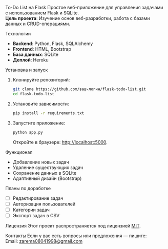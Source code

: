  To-Do List на Flask
Простое веб-приложение для управления задачами с использованием Flask и SQLite.  
**Цель проекта**: Изучение основ веб-разработки, работа с базами данных и CRUD-операциями.

 Технологии
- **Backend**: Python, Flask, SQLAlchemy
- **Frontend**: HTML, Bootstrap
- **База данных**: SQLite
- **Деплой**: Heroku

 Установка и запуск
1. Клонируйте репозиторий:
   ```bash
   git clone https://github.com/ваш-логин/flask-todo-list.git
   cd flask-todo-list
   ```
2. Установите зависимости:
   ```bash
   pip install -r requirements.txt
   ```
3. Запустите приложение:
   ```bash
   python app.py
   ```
   Откройте в браузере: [http://localhost:5000](http://localhost:5000).

 Функционал
- Добавление новых задач
- Удаление существующих задач
- Сохранение данных в SQLite
- Адаптивный дизайн (Bootstrap)

 Планы по доработке
- [ ] Редактирование задач
- [ ] Авторизация пользователей
- [ ] Категории задач
- [ ] Экспорт задач в CSV

 Лицензия
Этот проект распространяется под лицензией [MIT](LICENSE).

 Контакты
Если у вас есть вопросы или предложения — пишите:  
Email: zarema08041998@gmail.com  
